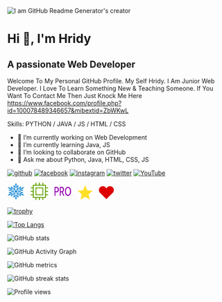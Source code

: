 ![I am GitHub Readme Generator's creator](https://camo.githubusercontent.com/95a8f8600af35a1848f10a6d8caf6db62d1d46bee79f0f0055719ba4d0fac628/68747470733a2f2f7777772e6d79776562776f726c642e696e2f77702d636f6e74656e742f75706c6f6164732f323031382f30352f7765622d64657369676e2d6b6572616c612e676966)

# Hi 👋, I'm Hridy
## A passionate Web Developer 

Welcome To My Personal GitHub Profile. My Self Hridy. I Am Junior Web Developer. I Love To Learn Something New & Teaching Someone. If You Want To Contact Me Then Just Knock Me Here https://www.facebook.com/profile.php?id=100078489346657&mibextid=ZbWKwL

Skills: PYTHON / JAVA / JS / HTML / CSS

- 🔭 I’m currently working on Web Development 
- 🌱 I’m currently learning Java, JS 
- 👯 I’m looking to collaborate on GitHub 
- 💬 Ask me about Python, Java, HTML, CSS, JS 


[<img src='https://cdn.jsdelivr.net/npm/simple-icons@3.0.1/icons/github.svg' alt='github' height='40'>](https://github.com/HridyTunerjina)  [<img src='https://cdn.jsdelivr.net/npm/simple-icons@3.0.1/icons/facebook.svg' alt='facebook' height='40'>](https://www.facebook.com/https://www.facebook.com/profile.php?id=100078489346657&mibextid=ZbWKwL)  [<img src='https://cdn.jsdelivr.net/npm/simple-icons@3.0.1/icons/instagram.svg' alt='instagram' height='40'>](https://www.instagram.com/itsmehridy/)  [<img src='https://cdn.jsdelivr.net/npm/simple-icons@3.0.1/icons/twitter.svg' alt='twitter' height='40'>](https://twitter.com/@HridyTunerjina)  [<img src='https://cdn.jsdelivr.net/npm/simple-icons@3.0.1/icons/youtube.svg' alt='YouTube' height='40'>](https://www.youtube.com/channel/@hridytunerjina6017)  

<a href='https://archiveprogram.github.com/'><img src='https://raw.githubusercontent.com/acervenky/animated-github-badges/master/assets/acbadge.gif' width='40' height='40'></a> <a href='https://docs.github.com/en/developers'><img src='https://raw.githubusercontent.com/acervenky/animated-github-badges/master/assets/devbadge.gif' width='40' height='40'></a> <a href='https://github.com/pricing'><img src='https://raw.githubusercontent.com/acervenky/animated-github-badges/master/assets/pro.gif' width='40' height='40'></a> <a href='https://stars.github.com/'><img src='https://raw.githubusercontent.com/acervenky/animated-github-badges/master/assets/starbadge.gif' width='35' height='35'></a> <a href='https://docs.github.com/en/github/supporting-the-open-source-community-with-github-sponsors'><img src='https://raw.githubusercontent.com/acervenky/animated-github-badges/master/assets/sponsorbadge.gif' width='35' height='35'></a> 

[![trophy](https://github-profile-trophy.vercel.app/?username=HridyTunerjina)](https://github.com/ryo-ma/github-profile-trophy)

[![Top Langs](https://github-readme-stats.vercel.app/api/top-langs/?username=HridyTunerjina)](https://github.com/anuraghazra/github-readme-stats)

![GitHub stats](https://github-readme-stats.vercel.app/api?username=HridyTunerjina&show_icons=true&count_private=true)  

![GitHub Activity Graph](https://activity-graph.herokuapp.com/graph?username=HridyTunerjina)  

![GitHub metrics](https://metrics.lecoq.io/HridyTunerjina)  

![GitHub streak stats](https://streak-stats.demolab.com/?user=HridyTunerjina)  

![Profile views](https://gpvc.arturio.dev/HridyTunerjina)  
